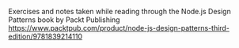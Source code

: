 Exercises and notes taken while reading through the Node.js Design Patterns book by Packt Publishing <https://www.packtpub.com/product/node-js-design-patterns-third-edition/9781839214110>
